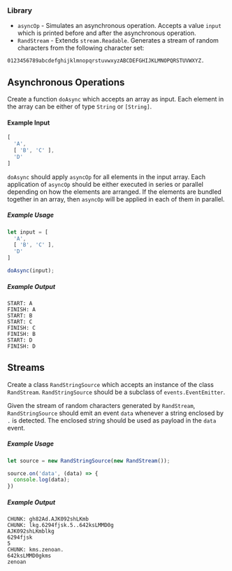 ### Library

* `asyncOp` - Simulates an asynchronous operation. Accepts a value `input` which is printed before and after the asynchronous operation.
* `RandStream` - Extends `stream.Readable`. Generates a stream of random characters from the following character set:
```
0123456789abcdefghijklmnopqrstuvwxyzABCDEFGHIJKLMNOPQRSTUVWXYZ.
```

## Asynchronous Operations

Create a function `doAsync` which accepts an array as input. Each element in the array can be either of type `String` or `[String]`.

#### Example Input
```js
[
  'A',
  [ 'B', 'C' ],
  'D'
]
```

`doAsync` should apply `asyncOp` for all elements in the input array. Each application of `asyncOp` should be either executed in series or parallel depending on how the elements are arranged. If the elements are bundled together in an array, then `asyncOp` will be applied in each of them in parallel.

##### Example Usage
```js
let input = [
  'A',
  [ 'B', 'C' ],
  'D'
]

doAsync(input);
```

##### Example Output
```
START: A
FINISH: A
START: B
START: C
FINISH: C
FINISH: B
START: D
FINISH: D
```

## Streams

Create a class `RandStringSource` which accepts an instance of the class `RandStream`. `RandStringSource` should be a subclass of `events.EventEmitter`.

Given the stream of random characters generated by `RandStream`, `RandStringSource` should emit an event `data` whenever a string enclosed by `.` is  detected. The enclosed string should be used as payload in the `data` event.

##### Example Usage
```js
let source = new RandStringSource(new RandStream());

source.on('data', (data) => {
  console.log(data);
})
```

##### Example Output
```batch
CHUNK: gh82Ad.AJK092shLKmb
CHUNK: lkg.6294fjsk.5..642ksLMMD0g
AJK092shLKmblkg
6294fjsk
5
CHUNK: kms.zenoan.
642ksLMMD0gkms
zenoan
```
